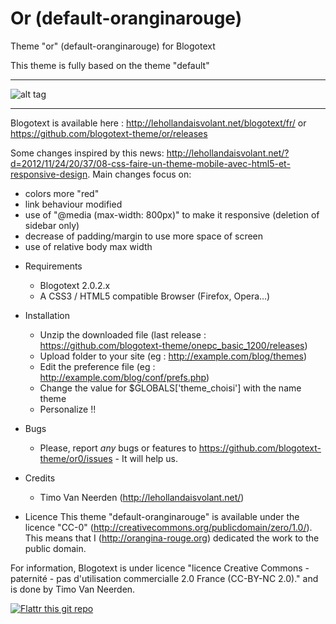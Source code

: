 Or (default-oranginarouge)
==========================

Theme "or" (default-oranginarouge) for Blogotext

This theme is fully based on the theme "default"

---

![alt tag](http://www.xoofoo.org/uploads/thm_blogotext/or.png)

---

Blogotext is available here : http://lehollandaisvolant.net/blogotext/fr/ or https://github.com/blogotext-theme/or/releases

Some changes inspired by this news: http://lehollandaisvolant.net/?d=2012/11/24/20/37/08-css-faire-un-theme-mobile-avec-html5-et-responsive-design.
Main changes focus on: 
  * colors more "red"
  * link behaviour modified
  * use of "@media (max-width: 800px)" to make it responsive (deletion of sidebar only)
  * decrease of padding/margin to use more space of screen
  * use of relative body max width

- Requirements
  * Blogotext 2.0.2.x
  * A CSS3 / HTML5 compatible Browser (Firefox, Opera…)

- Installation
  * Unzip the downloaded file (last release : https://github.com/blogotext-theme/onepc_basic_1200/releases)
  * Upload folder to your site (eg : http://example.com/blog/themes)
  * Edit the preference file  (eg : http://example.com/blog/conf/prefs.php)
  * Change the value for $GLOBALS['theme_choisi'] with the name theme
  * Personalize !!

- Bugs
  * Please, report *any* bugs or features to https://github.com/blogotext-theme/or0/issues - It will help us.
  
- Credits
  * Timo Van Neerden (http://lehollandaisvolant.net/)

- Licence
This theme "default-oranginarouge" is available under the licence "CC-0" (http://creativecommons.org/publicdomain/zero/1.0/). This means that I (http://orangina-rouge.org)  dedicated the work to the public domain.

For information, Blogotext is under licence "licence Creative Commons - paternité - pas d'utilisation commercialle 2.0 France (CC-BY-NC 2.0)." and is done by Timo Van Neerden.

 [![Flattr this git repo](http://api.flattr.com/button/flattr-badge-large.png)](http://flattr.com/thing/734525/Blogotext)
